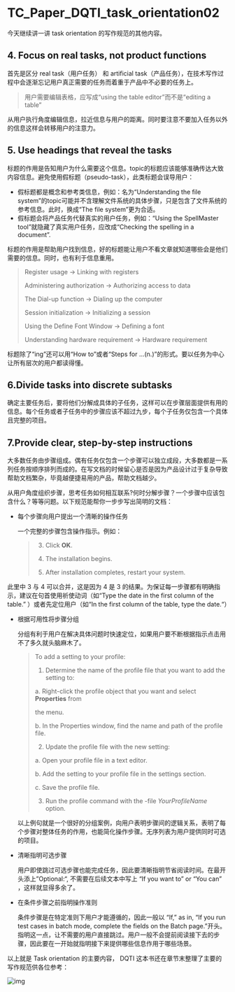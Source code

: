 # TC_Paper_DQTI_task_orientation02

今天继续讲一讲 task orientation 的写作规范的其他内容。

 ## 4. Focus on real tasks, not product functions 

首先是区分 real task（用户任务） 和 artificial task（产品任务），在技术写作过程中会逐渐忘记用户真正需要的任务而着重于产品中不必要的任务上。

> 用户需要编辑表格，应写成“using the table editor”而不是“editing a table”

从用户执行角度编辑信息，拉近信息与用户的距离。同时要注意不要加入任务以外的信息这样会转移用户的注意力。

## 5. Use headings that reveal the tasks 

标题的作用是告知用户为什么需要这个信息。topic的标题应该能够准确传达大致内容信息。避免使用假标题（pseudo-task），此类标题会误导用户：

- 假标题都是概念和参考类信息，例如：名为“Understanding the file system”的topic可能并不含理解文件系统的具体步骤，只是包含了文件系统的参考信息。此时，换成“The file system”更为合适。
- 假标题会将产品任务代替真实的用户任务，例如：“Using the SpellMaster tool”就隐藏了真实用户任务，应改成“Checking the spelling in a document”.

标题的作用是帮助用户找到信息，好的标题能让用户不看文章就知道哪些会是他们需要的信息。同时，也有利于信息重用。

> Register usage →  Linking with registers
>
> Administering authorization → Authorizing access to data
>
> The Dial-up function → Dialing up the computer
>
> Session initialization → Initializing a session
>
> Using the Define Font Window → Defining a font
>
> Understanding hardware requirement → Hardware requirement

标题除了“ing”还可以用“How to”或者“Steps for ...(n.)”的形式。要以任务为中心让所有层次的用户都读得懂。

## 6.Divide tasks into discrete subtasks

确定主要任务后，要将他们分解成具体的子任务，这样可以在步骤层面提供有用的信息。每个任务或者子任务中的步骤应该不超过九步，每个子任务仅包含一个具体且完整的项目。

## 7.Provide clear, step-by-step instructions

大多数任务由步骤组成。偶有任务仅包含一个步骤可以独立成段，大多数都是一系列任务按顺序排列而成的。在写文档的时候留心是否是因为产品设计过于复杂导致帮助文档繁杂，毕竟越便捷易用的产品，帮助文档越少。

从用户角度组织步骤，思考任务如何相互联系?何时分解步骤？一个步骤中应该包含什么？等等问题。以下规范能帮你一步步写出简明的文档：

- 每个步骤向用户提出一个清晰的操作任务

  一个完整的步骤包含操作指示。例如：

  > 3. Click **OK**. 
  >
  > 4. The installation begins.
  >
  > 5. After installation completes, restart your system.

此里中 3 与 4 可以合并，这是因为 4 是 3 的结果。为保证每一步骤都有明确指示，建议在句首使用祈使动词（如“Type the date in the first column of the table.” ）或者先定位用户（如“In the first column of the table, type the date.“）

- 根据可用性将步骤分组

  分组有利于用户在解决具体问题时快速定位，如果用户要不断根据指示点击用不了多久就头脑麻木了。

  > To add a setting to your profile:
  >
  > 1. Determine the name of the profile file that you want to add the setting to:
  >
  > a. Right-click the profile object that you want and select **Properties** from
  >
  > the menu.
  >
  > b. In the Properties window, find the name and path of the profile file.
  >
  > 2. Update the profile file with the new setting:
  >
  > a. Open your profile file in a text editor.
  >
  > b. Add the setting to your profile file in the settings section.
  >
  > c. Save the profile file.
  >
  > 3. Run the profile command with the -file *YourProfileName* option.

  以上例句就是一个很好的分组案例，向用户表明步骤间的逻辑关系，表明了每个步骤对整体任务的作用，也能简化操作步骤。无序列表为用户提供同时可选的项目。

- 清晰指明可选步骤

  用户即使跳过可选步骤也能完成任务，因此要清晰指明节省阅读时间。在最开头添上”Optional:“, 不需要在后续文本中写上 “If you want to” or “You can” ，这样就显得多余了。

- 在条件步骤之前指明操作准则

  条件步骤是在特定准则下用户才能遵循的，因此一般以 “If,” as in, “If you run test cases in batch mode, complete the fields on the Batch page.”开头。指明这一点，让不需要的用户直接跳过。用户一般不会提前阅读接下去的步骤，因此要在一开始就指明接下来提供哪些信息作用于哪些场景。

  

以上就是 Task orientation 的主要内容， DQTI 这本书还在章节末整理了主要的写作规范供各位参考：

![img](https://github.com/ireneontheway/Technical_Communication/blob/master/DQTI_Task_Orientation.png)



































































































































































































